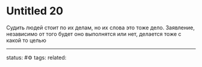 # Untitled 20
Судить людей стоит по их делам, но их слова это тоже дело.
Заявление, независимо от того будет оно выполнятся или нет, делается тоже с какой то целью

---
status: #⚙️ 
tags: 
related: 